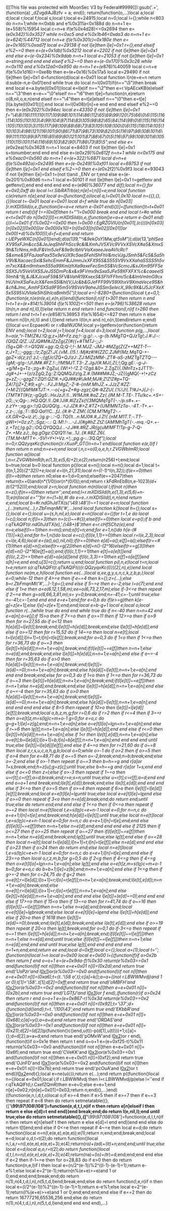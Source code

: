 ([[This file was protected with MoonSec V3 by Federal#9999]]):gsub('.+', (function(a) _dZvgdiAJBzfv = a; end)); return(function(o,...)local a;local d;local r;local f;local s;local t;local e=24915;local n=0;local l={};while n<803 do n=n+1;while n<0xbb and e%0x311a<0x188d do n=n+1 e=(e+558)%15954 local c=n+e if(e%0x4d28)<=0x2694 then e=(e*0x342)%0x3527 while n<0xc5 and e%0x1b46<0xda3 do n=n+1 e=(e+624)%44712 local t=n+e if(e%0x301c)<0x180e then e=(e+0x165)%0xad7f local e=29138 if not l[e]then l[e]=0x1 r={};end elseif e%2~=0 then e=(e+0x1db)%0x5212 local e=2202 if not l[e]then l[e]=0x1 end else e=(e-0x234)%0x9dab n=n+1 local e=21053 if not l[e]then l[e]=0x1 a=string;end end end elseif e%2~=0 then e=(e-0x170)%0x3c26 while n<0x110 and e%0x12a0<0x950 do n=n+1 e=(e*876)%40059 local c=n+e if(e%0x1d16)>=0xe8b then e=(e+0x16)%0x17a5 local e=29490 if not l[e]then l[e]=0x1 d=function(d)local e=0x01 local function l(n)e=e+n return d:sub(e-n,e-0x01)end while true do local n=l(0x01)if(n=="\5")then break end local e=a.byte(l(0x01))local e=l(e)if n=="\2"then e=r.VpAEcxKB(e)elseif n=="\3"then e=e~="\0"elseif n=="\6"then t[e]=function(n,e)return o(8,nil,o,e,n)end elseif n=="\4"then e=t[e]elseif n=="\0"then e=t[e][l(a.byte(l(0x01)))];end local n=l(0x08)r[n]=e end end end elseif e%2~=0 then e=(e*0x202)%0x94ec local e=43350 if not l[e]then l[e]=0x1 f="\4\8\116\111\110\117\109\98\101\114\86\112\65\69\99\120\75\66\0\6\115\116\114\105\110\103\4\99\104\97\114\83\105\98\82\65\84\114\98\0\6\115\116\114\105\110\103\3\115\117\98\109\88\68\73\83\105\108\100\0\6\115\116\114\105\110\103\4\98\121\116\101\90\86\71\87\98\73\109\82\0\5\116\97\98\108\101\6\99\111\110\99\97\116\85\69\80\121\101\87\88\67\0\5\116\97\98\108\101\6\105\110\115\101\114\116\69\103\82\90\71\86\73\85\5";end else e=(e*0x2ea)%0x3628 n=n+1 local e=8403 if not l[e]then l[e]=0x1 s=tonumber;end end end else e=(e*0x29)%0x612f n=n+1 while n<0x175 and e%0xac0<0x560 do n=n+1 e=(e+322)%6871 local d=n+e if(e%0x492a)>0x2495 then e=(e-0x249)%0xf01 local e=69753 if not l[e]then l[e]=0x1 end elseif e%2~=0 then e=(e*0x2f2)%0x9f3 local e=93043 if not l[e]then l[e]=0x1 t=(not t)and _ENV or t;end else e=(e-0x201)%0x80d6 n=n+1 local e=50101 if not l[e]then l[e]=0x1 t=getfenv and getfenv();end end end end end e=(e*96)%36077 end d(f);local n={};for e=0x0,0xff do local l=r.SibRATrb(e);n[e]=l;n[l]=e;end local function c(e)return n[e];end local a=(function(f,o)local a,l=0x01,0x10 local n={{},{},{}}local t=-0x01 local e=0x01 local d=f while true do n[0x03][r.mXDISild(o,e,(function()e=a+e return e-0x01 end)())]=(function()t=t+0x01 return t end)()if t==(0x0f)then t=""l=0x000 break end end local t=#o while e<t+0x01 do n[0x02][l]=r.mXDISild(o,e,(function()e=a+e return e-0x01 end)())l=l+0x01 if l%0x02==0x00 then l=0x00 r.EgRZGVIU(n[0x01],(c((((n[0x03][n[0x02][0x00]]or 0x00)*0x10)+(n[0x03][n[0x02][0x01]]or 0x00)+d)%0x100)));d=f+d;end end return r.UEPyeWXC(n[0x01])end);d(a(139,"^i&9ekOsY)Mw,qt5sM"));d(a(13,"phlSeaXV95xFJm&ccS&JeJeqShhFhScc9c&l&XmhJV5XVc9VVxXSVcX#a5&XmxS9h&TcNms,m9JF&Vm5JeF&9e9clbhVVaXxaeeJeaAVlcRc?S&xme&SFFaJaaFax55x9eVJX9c5aeSFehlShFhV&mcVJgJSmh5&FcS&Sa5hV9V&XacaecSxl&SehcEmmF&JJmmJxXFX95S&S55SV9VxXXahaSSSS5h5vm7xcX&&m9mhxm555a99XmlzhXa9axeFecSmSS&VcScmcJ&xJXm95FF5eSSX5JV5VeVlXSSJeJS5DmPc&x&x9FVmx9xSxa5JFe59XFXFX%c&caaeelS5lmh&^9j,&J&XJcxaF59&5FV&VahR19XxexS&SFlVFFhm/5c&&lmVmlmG9cxhVJVmXSaFeJcX&FemS5l&hl(V,lJc&b&GJeFFF99V59lXhxV9XmaVece9S&h&ch&Jmc_AmhFSXSa9F95m5V9SVeV9aheJlSSmSelecX_99c9X&lJ5JcFXeX5x5S95VJVlale5lhSlhlcaBmhl5("));local e=(-8280+(function()local t,e=0,1;(function(e,n)e(n(e,e),e(n,e))end)(function(l,n)if t>301 then return n end t=t+1 e=(e+814)%39014 if(e%1002)<=501 then e=(e*796)%38628 return l(n(n,n and n),l(l,l))else return n end return l end,function(l,n)if t>260 then return l end t=t+1 e=(e*858)%36953 if(e%1654)<=827 then return n else return n(l(n,n),l(l and l,l))end return l(l(n,n and n),n(n,l))end)return e;end)())local u=r.EcpaeoKi or r.vBaIWJOM;local y=(getfenv)or(function()return _ENV end);local t=2;local j=1;local f=4;local d=3;local function p(g,...)local h=a(e,"r-TM{Z#J.!Q:g;z+}M+Fz.zq;!-:g.g/:.-.-g-{b.NMgTQ+QJzTg!;J.#:J:-:{QlQZ.Q!Z.:JZJQ#M#JZzZg{Z{#{{+#TMTJ-;;J-{5g+QR-:!:=Q1QW.+gg:.Q;Q;Q-!;!-.M.MJZ.-JMJ-#MZg{Z{Z++MZT-T--z;J+T;;;-ggg;:;!z;Zg{Z!.J{.{vM..{!5.!.:Mj#z#!#{ZZC.ZJM!{Mz.MqTQ-+-gpZ+:d{z;z{!.zJ;-;{gfJc!ZQ+QJ!zJ:.ZJ:MIZzMM-.ZT#-aS-zMZTgTZTQ---{gM;-g!g-:!J!JM#.#FZ.!:.;!!M!MJT.T3-.Z.JgJ{#.MJ{;Z{;!;Qg.gE:.-g-J_-+g/M+g+Tz-;zg+#-ZgZu{.{W!+!-!Z.Z-!Zgd.&0+.Z.ZgZ{{.{MnTz+zJTT1!-Jg#+J+-+{z/zZgQ;Zg::Z:QQMQJ!z!g.Z.#.{M##M#JZ;-JZ{{gMQ{-+!+*zCz g+zZ;-;-gzgZ:!:ZQ!!:QZ!#.+JQJ##z#!JkM;MJ#;Z!Z!Z#p+TQ-ZA!7{jZ+Z;#9;+g!-.:.FJ.JI:MgZ;-Z-#-{mM.MhJZ.+.JJzZ:#ZZ:{+M:Z{{QM!M#TJT:+.--o{+g+Z+#g-zgz{;Q#-#ZZU{.{%!J!{.T!#J+J{J-{-{TMT#T{#{z;-gQg5:.:HxJzJ!.!l...W!MJt#.#aZ.Zz{.{lM.M-T.TE-.TTu!kc+.+S+-zG;.;v;Qg-:.:HQ.QQ!.!l..Q#.)Ji#.#IZzZs{!{3MQMqTgT{-.-/p.s#+.+-z.zY+-;xg.g>:!:jQ.QUQQ!g...<J.JZ#.#>Z.#TZ+{UM!MNTzTa-.-4T.-T+.+-z.z-;.;{g.;T:::BQ:Qa!!!C...fJ..{#.#-Z.ZM{.{CM.M?MgT2-.-cX.GR+Q+iz.z!;.;}g.g-:.:-Q.:TQ{!t...n.MJ0#.#,J.Z!{.{nM.M1T.T.-.TT-gWI+!+0z:z7;.;Sgz;-:.: Q.:M!.!-...-J.J{#g#hZ.ZtZ:{AM!MhTgT{-.-mq.-Q+.+-z.+Tz{;)g.g2:;:OQ.QYQQQJ...-J.J##.#RZ.JR{g{uM!MFT!Tp-g-7-Q-Z+.+Mz.zJ;.;bg.gOgz:CQ!Q1!:!w...1J..{#.#8Z.Z6{.{TM.M<MTT<-.-5V!=Y+!+Vz.+!;.;pg.g-:.:3Q.Qf");local n=0;r.QQzyqxKc(function()r.rXuoP_GT()n=n+1 end)local function e(e,l)if l then return n end;n=e+n;end local l,n,c=o(0,o,e,h,r.ZVGWbImR);local function a()local l,n=r.ZVGWbImR(h,e(1,3),e(5,6)+2);e(2);return(n*256)+l;end;local b=true;local b=0 local function p()local e=n();local n=n();local d=1;local t=(l(n,1,20)*(2^32))+e;local e=l(n,21,31);local n=((-1)^l(n,32));if(e==0)then if(t==b)then return n*0;else e=1;d=0;end;elseif(e==2047)then return(t==0)and(n*(1/0))or(n*(0/0));end;return r.kFdRnEbB(n,e-1023)*(d+(t/(2^52)));end;local z=n;local function m(n)local l;if(not n)then n=z();if(n==0)then return'';end;end;l=r.mXDISild(h,e(1,3),e(5,6)+n-1);e(n)local e=""for n=(1+b),#l do e=e..r.mXDISild(l,n,n)end return e;end;local b=#r.ndGhJdTX(s('\49.\48'))~=1 local e=n;local function _(...)return{...},r.ZbFmqnMl('#',...)end local function k()local h={};local s={};local e={};local u={s,h,nil,e};local e=n()local o={}for t=1,e do local l=c();local n;if(l==3)then n=(c()~=#{});elseif(l==0)then local e=p();if b and r.qTkAQlFt(r.ndGhJdTX(e),'.(\48+)$')then e=r._cHfSChz(e);end n=e;elseif(l==1)then n=m();end;o[t]=n;end;for e=1,n()do h[e-(#{1})]=k();end;for h=1,n()do local e=c();if(l(e,1,1)==0)then local r=l(e,2,3);local c=l(e,4,6);local e={a(),a(),nil,nil};if(r==0)then e[d]=a();e[f]=a();elseif(r==#{1})then e[d]=n();elseif(r==g[2])then e[d]=n()-(2^16)elseif(r==g[3])then e[d]=n()-(2^16)e[f]=a();end;if(l(c,1,1)==1)then e[t]=o[e[t]]end if(l(c,2,2)==1)then e[d]=o[e[d]]end if(l(c,3,3)==1)then e[f]=o[e[f]]end s[h]=e;end end;u[3]=c();return u;end;local function p(l,n,e)local t=n;local t=e;return s(r.qTkAQlFt(r.qTkAQlFt(({r.QQzyqxKc(l)})[2],n),e))end local function ne(m,e,h)local function ee(...)local a,ee,g,y,s,n,c,k,z,b,p,l;local e=0;while-1<e do if e>2 then if 4>=e then if e~=4 then k={};z={...};else b=r.ZbFmqnMl('#',...)-1;p={};end else if 5~=e then e=-2;else l=o(7);end end else if 1>e then a=o(6,12,1,58,m);ee=o(6,73,2,17,m);else if-3<=e then repeat if 2~=e then g=o(6,66,3,81,m);s=_ y=0;break;end;n=-41;c=-1;until true;else n=-41;c=-1;end end end e=e+1;end;for e=0,b do if(e>=g)then k[e-g]=z[e+1];else l[e]=z[e+1];end;end;local e=b-g+1 local e;local o;local function r(...)while true do end end while true do if n<-40 then n=n+42 end e=a[n];o=e[j];if 15>o then if 7<=o then if o>=11 then if 12>=o then if o>9 then for n=27,55 do if o<12 then h[e[d]]=l[e[t]];break;end;l[e[t]]=h[e[d]];break;end;else l[e[t]]=h[e[d]];end else if o>=12 then for r=15,52 do if 14~=o then local n=e[t];local t=l[e[d]];l[n+1]=t;l[n]=t[e[f]];break;end;for o=0,3 do if 1<o then if 1<=o then for r=36,73 do if o~=3 then l[e[t]]=h[e[d]];n=n+1;e=a[n];break;end;if(l[e[t]]~=e[f])then n=n+1;else n=e[d];end;break;end;else l[e[t]]=h[e[d]];n=n+1;e=a[n];end else if o~=-4 then for r=35,63 do if o>0 then h[e[d]]=l[e[t]];n=n+1;e=a[n];break;end;l[e[t]]=(e[d]~=0);n=n+1;e=a[n];break;end;else h[e[d]]=l[e[t]];n=n+1;e=a[n];end end end break;end;else for o=0,3 do if 1<o then if 1<=o then for r=36,73 do if o~=3 then l[e[t]]=h[e[d]];n=n+1;e=a[n];break;end;if(l[e[t]]~=e[f])then n=n+1;else n=e[d];end;break;end;else l[e[t]]=h[e[d]];n=n+1;e=a[n];end else if o~=-4 then for r=35,63 do if o>0 then h[e[d]]=l[e[t]];n=n+1;e=a[n];break;end;l[e[t]]=(e[d]~=0);n=n+1;e=a[n];break;end;else h[e[d]]=l[e[t]];n=n+1;e=a[n];end end end end end else if 8<o then if o>=5 then repeat if 10>o then l[e[t]]=l[e[d]][e[f]];break;end;local o,b,z,m,g;for r=0,6 do if r>2 then if r<=4 then if 3==r then o=e[t]z,m=s(l[o](u(l,o+1,e[d])))c=m+o-1 g=0;for e=o,c do g=g+1;l[e]=z[g];end;n=n+1;e=a[n];else o=e[t]l[o]=l[o](u(l,o+1,c))n=n+1;e=a[n];end else if r~=6 then l[e[t]]();n=n+1;e=a[n];else l[e[t]]=h[e[d]];end end else if r<=0 then l[e[t]]=h[e[d]];n=n+1;e=a[n];else if 1<r then l(e[t],e[d]);n=n+1;e=a[n];else o=e[t];b=l[e[d]];l[o+1]=b;l[o]=b[e[f]];n=n+1;e=a[n];end end end end until true;else l[e[t]]=l[e[d]][e[f]];end else if 4~=o then for r=21,60 do if o~=8 then local z,r,s,u,c,a,h,g,b;local o=0;while o>-1 do if o>2 then if o>=5 then if o>4 then for e=49,71 do if o~=5 then o=-2;break;end;n=b;break;end;else o=-2;end else if o>-1 then repeat if o~=3 then b=h==g and r[a]or 1+s;break;end;h=z[u];g=z[c];until true;else b=h==g and r[a]or 1+s;end end else if o<=0 then z=l;else if o>-3 then repeat if 1~=o then u=r[t];c=r[f];a=d;break;end;r=e;s=n;until true;else u=r[t];c=r[f];a=d;end end end o=o+1 end break;end;l(e[t],e[d]);break;end;else l(e[t],e[d]);end end end else if 3<=o then if o>=5 then if o>=4 then repeat if 6>o then l[e[t]]=l[e[d]][e[f]];break;end;local e=e[t]l[e]=l[e](u(l,e+1,c))until true;else local e=e[t]l[e]=l[e](u(l,e+1,c))end else if o>=0 then repeat if 3<o then n=e[d];break;end;do return end;until true;else do return end;end end else if 1<=o then if 0<=o then repeat if o~=2 then local n=e[t]local t,e=s(l[n](u(l,n+1,e[d])))c=e+n-1 local e=0;for n=n,c do e=e+1;l[n]=t[e];end;break;end;h[e[d]]=l[e[t]];until true;else local n=e[t]local t,e=s(l[n](u(l,n+1,e[d])))c=e+n-1 local e=0;for n=n,c do e=e+1;l[n]=t[e];end;end else if(l[e[t]]~=e[f])then n=n+1;else n=e[d];end;end end end else if 21<o then if o>25 then if o<=27 then if o>=25 then repeat if o~=27 then if(l[e[t]]~=e[f])then n=n+1;else n=e[d];end;break;end;l[e[t]]();until true;else l[e[t]]();end else if o==28 then local n=e[t];local t=l[e[d]];l[n+1]=t;l[n]=t[e[f]];else n=e[d];end end else if o>23 then if o>24 then do return end;else local n=e[t]local t,e=s(l[n](u(l,n+1,e[d])))c=e+n-1 local e=0;for n=n,c do e=e+1;l[n]=t[e];end;end else if 23==o then local o,r,z,m,b;for g=0,5 do if 2<g then if 4<=g then if 4==g then o=e[t]l[o]=l[o](u(l,o+1,c))n=n+1;e=a[n];else l[e[t]]();end else o=e[t]z,m=s(l[o](u(l,o+1,e[d])))c=m+o-1 b=0;for e=o,c do b=b+1;l[e]=z[b];end;n=n+1;e=a[n];end else if 1<=g then if g>=-2 then for c=24,75 do if g<2 then o=e[t];r=l[e[d]];l[o+1]=r;l[o]=r[e[f]];n=n+1;e=a[n];break;end;l(e[t],e[d]);n=n+1;e=a[n];break;end;else o=e[t];r=l[e[d]];l[o+1]=r;l[o]=r[e[f]];n=n+1;e=a[n];end else l[e[t]]=h[e[d]];n=n+1;e=a[n];end end end else l[e[t]]=(e[d]~=0);end end end else if 17>=o then if 15<o then if 13~=o then for r=41,74 do if o~=16 then if(l[e[t]]~=l[e[f]])then n=n+1;else n=e[d];end;break;end;local e=e[t]l[e]=l[e](u(l,e+1,c))break;end;else local e=e[t]l[e]=l[e](u(l,e+1,c))end else l[e[t]]=h[e[d]];end else if 20>o then if 16<o then for n=35,57 do if o>18 then l[e[t]]=(e[d]~=0);break;end;l(e[t],e[d]);break;end;else l(e[t],e[d]);end else if o>=19 then repeat if 20<o then l[e[t]]();break;end;for o=0,1 do if-3<=o then repeat if o~=1 then l[e[t]]=h[e[d]];n=n+1;e=a[n];break;end;if(l[e[t]]~=l[e[f]])then n=n+1;else n=e[d];end;until true;else if(l[e[t]]~=l[e[f]])then n=n+1;else n=e[d];end;end end until true;else l[e[t]]();end end end end end n=1+n;end;end;return ee end;local d=0xff;local c={};local a=(1);local t='';(function(n)local l=n local o=0x00 local e=0x00 l={(function(f)if o>0x2b then return f end o=o+1 e=(e+0x9da-f)%0x30 return(e%0x03==0x1 and(function(l)if not n[l]then e=e+0x01 n[l]=(0x2d);end return true end)'UsPzr'and l[0x1](0x261+f))or(e%0x03==0x0 and(function(l)if not n[l]then e=e+0x01 n[l]=(0xa6);t={t..'\58 a',t};c[a]=k();a=a+((not r.LBWWMvdj)and 1 or 0);t[1]='\58'..t[1];d[2]=0xff;end return true end)'oMBFH'and l[0x2](f+0x35c))or(e%0x03==0x2 and(function(l)if not n[l]then e=e+0x01 n[l]=(0x2b);end return true end)'LGTfJ'and l[0x3](f+0x304))or f end),(function(r)if o>0x24 then return r end o=o+1 e=(e+0x867-r)%0x3d return(e%0x03==0x2 and(function(l)if not n[l]then e=e+0x01 n[l]=(0x92);t='\37';d={function()d()end};t=t..'\100\43';end return true end)'EKbbR'and l[0x1](0x1e0+r))or(e%0x03==0x0 and(function(l)if not n[l]then e=e+0x01 n[l]=(0x68);c[a]=y();a=a+d;end return true end)'ORDAS'and l[0x3](r+0x206))or(e%0x03==0x1 and(function(l)if not n[l]then e=e+0x01 n[l]=(0x21);d[2]=(d[2]*(p(function()c()end,u(t))-p(d[1],u(t))))+1;c[a]={};d=d[2];a=a+d;end return true end)'pOMxW'and l[0x2](r+0x1f2))or r end),(function(t)if o>0x1e then return t end o=o+1 e=(e+0xf25-t)%0x11 return(e%0x03==0x0 and(function(l)if not n[l]then e=e+0x01 n[l]=(0x6f);end return true end)'CVeKK'and l[0x3](0x16a+t))or(e%0x03==0x1 and(function(l)if not n[l]then e=e+0x01 n[l]=(0xf2);end return true end)'OJnFD'and l[0x1](t+0x7c))or(e%0x03==0x2 and(function(l)if not n[l]then e=e+0x01 n[l]=(0x7b);end return true end)'pcOuA'and l[0x2](t+0x3d7))or t end)}l[0x2](0x1fd)end){};local e=ne(u(c));return e(...);end return p((function()local n={}local e=0x01;local l;if r.LBWWMvdj then l=r.LBWWMvdj(p)else l=''end if r.qTkAQlFt(l,r.CxefZQmR)then e=e+0;else e=e+1;end n[e]=0x02;n[n[e]+0x01]=0x03;return n;end)(),...)end)((function(e,n,l,d,t,o)local o;if e>=4 then if e>5 then if e>=7 then if e~=3 then repeat if e<8 then do return setmetatable({},{['__\99\97\108\108']=function(e,d,t,l,n)if n then return e[n]elseif l then return e else e[d]=t end end})end break;end;do return l(e,nil,l);end until true;else do return setmetatable({},{['__\99\97\108\108']=function(e,d,l,t,n)if n then return e[n]elseif t then return e else e[d]=l end end})end end else do return t[l]end;end else if 0<=e then repeat if 4~=e then local e=d;do return function()local n=n(l,e(e,e),e(e,e));e(1);return n;end;end;break;end;local e=d;local o,d,t=t(2);do return function()local n,l,a,r=n(l,e(e,e),e(e,e)+3);e(4);return(r*o)+(a*d)+(l*t)+n;end;end;until true;else local e=d;local a,o,r=t(2);do return function()local d,t,l,n=n(l,e(e,e),e(e,e)+3);e(4);return(n*a)+(l*o)+(t*r)+d;end;end;end end else if e<2 then if-1~=e then for o=28,83 do if e>0 then do return function(n,e,l)if l then local e=(n/2^(e-1))%2^((l-1)-(e-1)+1);return e-e%1;else local e=2^(e-1);return(n%(e+e)>=e)and 1 or 0;end;end;end;break;end;do return n(1),n(4,t,d,l,n),n(5,t,d,l)end;break;end;else do return function(l,e,n)if n then local e=(l/2^(e-1))%2^((n-1)-(e-1)+1);return e-e%1;else local e=2^(e-1);return(l%(e+e)>=e)and 1 or 0;end;end;end;end else if e==2 then do return 16777216,65536,256 end;else do return n(1),n(4,t,d,l,n),n(5,t,d,l)end;end end end end),...)

